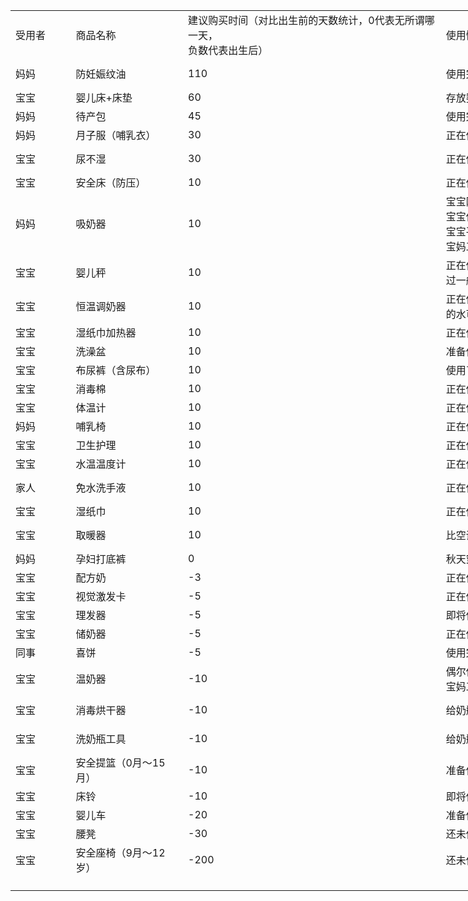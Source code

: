 
<table border=0 cellpadding=0 cellspacing=0 width=2821 style='border-collapse:
 collapse;table-layout:fixed;width:2115pt'>
 <col class=xl65 width=87 style='width:65pt'>
 <col class=xl65 width=180 style='mso-width-source:userset;mso-width-alt:5760;
 width:135pt'>
 <col class=xl65 width=452 style='mso-width-source:userset;mso-width-alt:14464;
 width:339pt'>
 <col class=xl65 width=572 style='mso-width-source:userset;mso-width-alt:18304;
 width:429pt'>
 <col class=xl65 width=364 style='mso-width-source:userset;mso-width-alt:11648;
 width:273pt'>
 <col class=xl65 width=124 style='mso-width-source:userset;mso-width-alt:3968;
 width:93pt'>
 <col class=xl65 width=87 style='width:65pt'>
 <col class=xl65 width=955 style='mso-width-source:userset;mso-width-alt:30549;
 width:716pt'>
 <tr height=40 style='height:30.0pt'>
  <td height=40 class=xl65 width=87 style='height:30.0pt;width:65pt'><ruby><rb>受</rb><span
  style='display:none'><rt>shou yong</rt></span></ruby>用<ruby><rb>者</rb><span
  style='display:none'><rt>zhe</rt></span></ruby></td>
  <td class=xl65 width=180 style='width:135pt'><ruby><rb>商</rb><span
  style='display:none'><rt>shang pin ming cheng</rt></span></ruby>品名称</td>
  <td class=xl66 width=452 style='width:339pt'><ruby><rb>建</rb><span
  style='display:none'><rt>jian yi</rt></span></ruby>议<ruby><rb>购</rb><span
  style='display:none'><rt>gou mai shi jian</rt></span></ruby>买时间（<ruby><rb>对</rb><span
  style='display:none'><rt>dui bi</rt></span></ruby>比<ruby><rb>出</rb><span
  style='display:none'><rt>chu sheng qian</rt></span></ruby>生前<ruby><rb>的</rb><span
  style='display:none'><rt>de</rt></span></ruby><ruby><rb>天</rb><span
  style='display:none'><rt>tian shu</rt></span></ruby>数<ruby><rb>统</rb><span
  style='display:none'><rt>tong ji</rt></span></ruby>计，0<ruby><rb>代</rb><span
  style='display:none'><rt>dai biao</rt></span></ruby>表<ruby><rb>无</rb><span
  style='display:none'><rt>wu suo wei</rt></span></ruby>所谓<ruby><rb>哪</rb><span
  style='display:none'><rt>na yi tian</rt></span></ruby>一天，<br>
  <ruby><rb>负</rb><span
  style='display:none'><rt>fu shu</rt></span></ruby>数<ruby><rb>代</rb><span
  style='display:none'><rt>dai biao</rt></span></ruby>表<ruby><rb>出</rb><span
  style='display:none'><rt>chu sheng hou</rt></span></ruby>生后）</td>
  <td class=xl65 width=572 style='width:429pt'><ruby><rb>使</rb><span
  style='display:none'><rt>shi yong</rt></span></ruby>用<ruby><rb>情</rb><span
  style='display:none'><rt>qing kuang</rt></span></ruby>况(<ruby><rb>当</rb><span
  style='display:none'><rt>dang shi</rt></span></ruby>时、<ruby><rb>现</rb><span
  style='display:none'><rt>xian zai</rt></span></ruby>在、<ruby><rb>未</rb><span
  style='display:none'><rt>wei lai</rt></span></ruby>来)</td>
  <td class=xl65 width=364 style='width:273pt'><ruby><rb>个</rb><span
  style='display:none'><rt>ge ren</rt></span></ruby>人<ruby><rb>建</rb><span
  style='display:none'><rt>jian y</rt></span></ruby>议<ruby><rb>拥</rb><span
  style='display:none'><rt>yong you</rt></span></ruby>有<ruby><rb>程</rb><span
  style='display:none'><rt>cheng du</rt></span></ruby>度（<ruby><rb>和</rb><span
  style='display:none'><rt>he</rt></span></ruby><ruby><rb>品</rb><span
  style='display:none'><rt>pin pai</rt></span></ruby>牌<ruby><rb>无</rb><span
  style='display:none'><rt>wu guan</rt></span></ruby>关，<ruby><rb>仅</rb><span
  style='display:none'><rt>jin</rt></span></ruby><ruby><rb>和</rb><span
  style='display:none'><rt>he</rt></span></ruby><ruby><rb>功</rb><span
  style='display:none'><rt>gong neng</rt></span></ruby>能<ruby><rb>有</rb><span
  style='display:none'><rt>you guan</rt></span></ruby>关）</td>
  <td class=xl65 width=124 style='width:93pt'><ruby><rb>品</rb><span
  style='display:none'><rt>pin pai</rt></span></ruby>牌</td>
  <td class=xl65 width=87 style='width:65pt'><ruby><rb>购</rb><span
  style='display:none'><rt>gou mai fang shi</rt></span></ruby>买方式</td>
  <td class=xl65 width=955 style='width:716pt'><ruby><rb>购</rb><span
  style='display:none'><rt>gou mai</rt></span></ruby>买<ruby><rb>地</rb><span
  style='display:none'><rt>di zhi</rt></span></ruby>址</td>
 </tr>
 <tr height=40 style='height:30.0pt'>
  <td height=40 class=xl65 style='height:30.0pt'><ruby><rb>妈</rb><span
  style='display:none'><rt>ma ma</rt></span></ruby>妈</td>
  <td class=xl65><ruby><rb>防</rb><span style='display:none'><rt>fang zhi</rt></span></ruby><ruby><rb>妊</rb><span
  style='display:none'><rt>ren shen wen</rt></span></ruby>娠纹<ruby><rb>油</rb><span
  style='display:none'><rt>you</rt></span></ruby></td>
  <td class=xl65>110</td>
  <td class=xl65><ruby><rb>使</rb><span style='display:none'><rt>shi yong wan bi</rt></span></ruby>用完毕：<ruby><rb>宝</rb><span
  style='display:none'><rt>bao ma</rt></span></ruby><ruby><rb>妈</rb><span
  style='display:none'><rt>ma</rt></span></ruby><ruby><rb>基</rb><span
  style='display:none'><rt>ji ben</rt></span></ruby>本<ruby><rb>没</rb><span
  style='display:none'><rt>mei you</rt></span></ruby>有<ruby><rb>妊</rb><span
  style='display:none'><rt>ren shen w</rt></span></ruby>娠纹</td>
  <td class=xl65><ruby><rb>高</rb><span style='display:none'><rt>gao</rt></span></ruby></td>
  <td class=xl65><ruby><rb>娇</rb><span style='display:none'><rt>jiao yun shi</rt></span></ruby>韵诗</td>
  <td class=xl65><ruby><rb>线</rb><span style='display:none'><rt>xian shang</rt></span></ruby>上/<ruby><rb>代</rb><span
  style='display:none'><rt>dai gou</rt></span></ruby>购</td>
  <td class=xl68 width=955 style='width:716pt'>https://item.jd.com/255613.html<br>
  https://item.jd.com/255617.html</td>
 </tr>
 <tr height=20 style='height:15.0pt'>
  <td height=20 class=xl65 style='height:15.0pt'><ruby><rb>宝</rb><span
  style='display:none'><rt>bao bao</rt></span></ruby>宝</td>
  <td class=xl65><ruby><rb>婴</rb><span style='display:none'><rt>ying er chuang</rt></span></ruby>儿床+<ruby><rb>床</rb><span
  style='display:none'><rt>chuang dian</rt></span></ruby>垫</td>
  <td class=xl65>60</td>
  <td class=xl65><ruby><rb>存</rb><span style='display:none'><rt>cun fang</rt></span></ruby>放<ruby><rb>婴</rb><span
  style='display:none'><rt>ying er yong pin</rt></span></ruby>儿用品。。。<ruby><rb>宝</rb><span
  style='display:none'><rt>bao bao</rt></span></ruby>宝<ruby><rb>现</rb><span
  style='display:none'><rt>xian zai</rt></span></ruby>在<ruby><rb>睡</rb><span
  style='display:none'><rt>shui zai</rt></span></ruby>在“<ruby><rb>安</rb><span
  style='display:none'><rt>an quan chuang shang</rt></span></ruby>全床”<ruby><rb>上</rb><span
  style='display:none'><rt>shang</rt></span></ruby></td>
  <td class=xl65><ruby><rb>中</rb><span style='display:none'><rt>zhong</rt></span></ruby></td>
  <td class=xl65><ruby><rb>宜</rb><span style='display:none'><rt>yi jia</rt></span></ruby>家</td>
  <td class=xl65><ruby><rb>线</rb><span style='display:none'><rt>xian xia</rt></span></ruby>下</td>
  <td class=xl68 width=955 style='width:716pt'><ruby><rb>宜</rb><span
  style='display:none'><rt>yi jia</rt></span></ruby>家</td>
 </tr>
 <tr height=20 style='height:15.0pt'>
  <td height=20 class=xl65 style='height:15.0pt'><ruby><rb>妈</rb><span
  style='display:none'><rt>ma ma</rt></span></ruby>妈</td>
  <td class=xl65><ruby><rb>待</rb><span style='display:none'><rt>dai chan bao</rt></span></ruby>产包</td>
  <td class=xl65>45</td>
  <td class=xl65><ruby><rb>使</rb><span style='display:none'><rt>shi yong</rt></span></ruby>用<ruby><rb>完</rb><span
  style='display:none'><rt>wan bi</rt></span></ruby>毕。<ruby><rb>也</rb><span
  style='display:none'><rt>ye ke</rt></span></ruby>可<ruby><rb>尝</rb><span
  style='display:none'><rt>chang shi</rt></span></ruby>试<ruby><rb>其</rb><span
  style='display:none'><rt>qi ta</rt></span></ruby>他<ruby><rb>品</rb><span
  style='display:none'><rt>pin pai</rt></span></ruby>牌。<ruby><rb>注</rb><span
  style='display:none'><rt>zhu yi</rt></span></ruby>意，<ruby><rb>一</rb><span
  style='display:none'><rt>yi ding</rt></span></ruby>定<ruby><rb>提</rb><span
  style='display:none'><rt>ti qian gou mai</rt></span></ruby>前购买，<ruby><rb>医</rb><span
  style='display:none'><rt>yi yuan</rt></span></ruby>院<ruby><rb>也</rb><span
  style='display:none'><rt>ye you</rt></span></ruby>有<ruby><rb>所</rb><span
  style='display:none'><rt>suo gou</rt></span></ruby>购<ruby><rb>物</rb><span
  style='display:none'><rt>wu pin</rt></span></ruby>品<ruby><rb>提</rb><span
  style='display:none'><rt>ti xing</rt></span></ruby>醒</td>
  <td class=xl65><ruby><rb>中</rb><span style='display:none'><rt>zhng</rt></span></ruby></td>
  <td class=xl65><ruby><rb>开</rb><span style='display:none'><rt>kai</rt></span></ruby><ruby><rb>丽</rb><span
  style='display:none'><rt>li</rt></span></ruby></td>
  <td class=xl65><ruby><rb>线</rb><span style='display:none'><rt>xian shang</rt></span></ruby>上</td>
  <td class=xl68 width=955 style='width:716pt'>https://detail.tmall.com/item.htm?id=25164896704&amp;spm=a1z09.2.0.0.67002e8dvh1TBK&amp;_u=c3apmm868ff</td>
 </tr>
 <tr height=20 style='height:15.0pt'>
  <td height=20 class=xl65 style='height:15.0pt'><ruby><rb>妈</rb><span
  style='display:none'><rt>ma ma</rt></span></ruby>妈</td>
  <td class=xl65><ruby><rb>月</rb><span style='display:none'><rt>yue zi fu</rt></span></ruby>子服（<ruby><rb>哺</rb><span
  style='display:none'><rt>bu ru</rt></span></ruby>乳<ruby><rb>衣</rb><span
  style='display:none'><rt>yi fu</rt></span></ruby>）</td>
  <td class=xl65>30</td>
  <td class=xl65><ruby><rb>正</rb><span style='display:none'><rt>zheng zai shi
  yong</rt></span></ruby>在使用，<ruby><rb>买</rb><span style='display:none'><rt>mai
  le</rt></span></ruby>了<ruby><rb>两</rb><span style='display:none'><rt>liang
  tao</rt></span></ruby>套</td>
  <td class=xl65><ruby><rb>高</rb><span style='display:none'><rt>gao</rt></span></ruby></td>
  <td class=xl65><ruby><rb>未</rb><span style='display:none'><rt>wei zhi</rt></span></ruby>知</td>
  <td class=xl65><ruby><rb>线</rb><span style='display:none'><rt>xian sh</rt></span></ruby>上</td>
  <td class=xl68 width=955 style='width:716pt'>https://detail.tmall.com/item.htm?id=563837689811&amp;spm=a1z09.2.0.0.67002e8dvh1TBK&amp;_u=c3apmm8acfe</td>
 </tr>
 <tr height=40 style='height:30.0pt'>
  <td height=40 class=xl65 style='height:30.0pt'><ruby><rb>宝</rb><span
  style='display:none'><rt>bao bao</rt></span></ruby>宝</td>
  <td class=xl65><ruby><rb>尿</rb><span style='display:none'><rt>niao bu shi</rt></span></ruby>不湿</td>
  <td class=xl65>30</td>
  <td class=xl65><ruby><rb>正</rb><span style='display:none'><rt>zheng zai shi
  yong</rt></span></ruby>在使用</td>
  <td class=xl65><ruby><rb>高</rb><span style='display:none'><rt>gao</rt></span></ruby></td>
  <td class=xl65><ruby><rb>好</rb><span style='display:none'><rt>hao qi</rt></span></ruby>奇、尤妮佳</td>
  <td class=xl65><ruby><rb>线</rb><span style='display:none'><rt>xian shang</rt></span></ruby>上</td>
  <td class=xl68 width=955 style='width:716pt'>https://detail.tmall.com/item.htm?id=576944541363&amp;spm=a1z09.2.0.0.67002e8dQE1h8I<br>
  https://item.jd.com/910159.html</td>
 </tr>
 <tr height=20 style='height:15.0pt'>
  <td height=20 class=xl65 style='height:15.0pt'><ruby><rb>宝</rb><span
  style='display:none'><rt>bao bao</rt></span></ruby>宝</td>
  <td class=xl65><ruby><rb>安</rb><span style='display:none'><rt>an quan chuang</rt></span></ruby>全床（<ruby><rb>防</rb><span
  style='display:none'><rt>fang zhi</rt></span></ruby><ruby><rb>压</rb><span
  style='display:none'><rt>ya li</rt></span></ruby>）</td>
  <td class=xl65>10</td>
  <td class=xl65><ruby><rb>正</rb><span style='display:none'><rt>zheng zai shi
  yong</rt></span></ruby>在使用，<ruby><rb>效</rb><span style='display:none'><rt>xiao
  guo</rt></span></ruby>果<ruby><rb>很</rb><span style='display:none'><rt>hen hao</rt></span></ruby>好。（30<ruby><rb>度</rb><span
  style='display:none'><rt>du</rt></span></ruby><ruby><rb>倾</rb><span
  style='display:none'><rt>qing xie</rt></span></ruby>斜，<ruby><rb>防</rb><span
  style='display:none'><rt>fang zhi</rt></span></ruby><ruby><rb>压</rb><span
  style='display:none'><rt>ya li</rt></span></ruby><ruby><rb>等</rb><span
  style='display:none'><rt>deng</rt></span></ruby>）</td>
  <td class=xl65><ruby><rb>高</rb><span style='display:none'><rt>gao</rt></span></ruby></td>
  <td class=xl65><ruby><rb>抱</rb><span style='display:none'><rt>bao bao</rt></span></ruby>抱<ruby><rb>熊</rb><span
  style='display:none'><rt>xiong</rt></span></ruby>（<ruby><rb>推</rb><span
  style='display:none'><rt>tui jian</rt></span></ruby>荐）</td>
  <td class=xl65><ruby><rb>线</rb><span style='display:none'><rt>xian shang</rt></span></ruby>上</td>
  <td class=xl68 width=955 style='width:716pt'>https://detail.tmall.com/item.htm?id=560978432814&amp;spm=a1z09.2.0.0.67002e8dvh1TBK&amp;_u=c3apmm8b40d</td>
 </tr>
 <tr height=80 style='height:60.0pt'>
  <td height=80 class=xl65 style='height:60.0pt'><ruby><rb>妈</rb><span
  style='display:none'><rt>ma ma</rt></span></ruby>妈</td>
  <td class=xl65><ruby><rb>吸</rb><span style='display:none'><rt>xi nai qi</rt></span></ruby>奶器</td>
  <td class=xl65>10</td>
  <td class=xl66 width=572 style='width:429pt'><ruby><rb>宝</rb><span
  style='display:none'><rt>bao bao</rt></span></ruby>宝<ruby><rb>刚</rb><span
  style='display:none'><rt>gang chu sheng</rt></span></ruby>出生<ruby><rb>时</rb><span
  style='display:none'><rt>shi hou</rt></span></ruby>候，<ruby><rb>没</rb><span
  style='display:none'><rt>mei sha</rt></span></ruby>啥<ruby><rb>奶</rb><span
  style='display:none'><rt>nai shui</rt></span></ruby>水，<ruby><rb>可</rb><span
  style='display:none'><rt>ke y</rt></span></ruby>以<ruby><rb>用</rb><span
  style='display:none'><rt>yong yu</rt></span></ruby>于<ruby><rb>按</rb><span
  style='display:none'><rt>an m</rt></span></ruby>摩（<ruby><rb>但</rb><span
  style='display:none'><rt>dan shi</rt></span></ruby>是<ruby><rb>医</rb><span
  style='display:none'><rt>yi yuan</rt></span></ruby>院<ruby><rb>方</rb><span
  style='display:none'><rt>fang mian</rt></span></ruby>面<ruby><rb>当</rb><span
  style='display:none'><rt>dang shi</rt></span></ruby>时<ruby><rb>不</rb><span
  style='display:none'><rt>bu tui jian</rt></span></ruby>推荐）。<br>
  <ruby><rb>宝</rb><span
  style='display:none'><rt>bao bao</rt></span></ruby>宝<ruby><rb>住</rb><span
  style='display:none'><rt>zhu yuan</rt></span></ruby>院<ruby><rb>时</rb><span
  style='display:none'><rt>shi hou</rt></span></ruby>候，<ruby><rb>每</rb><span
  style='display:none'><rt>mei tian</rt></span></ruby>天<ruby><rb>使</rb><span
  style='display:none'><rt>shi yong</rt></span></ruby>用，<ruby><rb>防</rb><span
  style='display:none'><rt>fang zhi</rt></span></ruby>止<ruby><rb>乳</rb><span
  style='display:none'><rt>ru fang zhang tong</rt></span></ruby>房胀痛。<br>
  <ruby><rb>宝</rb><span
  style='display:none'><rt>bao bao</rt></span></ruby>宝<ruby><rb>平</rb><span
  style='display:none'><rt>ping shi</rt></span></ruby>时<ruby><rb>吸</rb><span
  style='display:none'><rt>xin ai</rt></span></ruby>奶<ruby><rb>不</rb><span
  style='display:none'><rt>bu gou</rt></span></ruby>够<ruby><rb>彻</rb><span
  style='display:none'><rt>che di</rt></span></ruby>底，<ruby><rb>用</rb><span
  style='display:none'><rt>yong</rt></span></ruby><ruby><rb>吸</rb><span
  style='display:none'><rt>xi nai qi</rt></span></ruby>奶器<ruby><rb>把</rb><span
  style='display:none'><rt>ba</rt></span></ruby><ruby><rb>剩</rb><span
  style='display:none'><rt>sheng yu</rt></span></ruby>余<ruby><rb>的</rb><span
  style='display:none'><rt>de</rt></span></ruby><ruby><rb>奶</rb><span
  style='display:none'><rt>nai</rt></span></ruby><ruby><rb>吸</rb><span
  style='display:none'><rt>xi chu</rt></span></ruby>出，<ruby><rb>存</rb><span
  style='display:none'><rt>cun fang</rt></span></ruby>放。<br>
  <ruby><rb>宝</rb><span
  style='display:none'><rt>bao ma</rt></span></ruby><ruby><rb>妈</rb><span
  style='display:none'><rt>ma</rt></span></ruby><ruby><rb>工</rb><span
  style='display:none'><rt>gong zuo hou</rt></span></ruby>作后，<ruby><rb>吸</rb><span
  style='display:none'><rt>xi nai qi</rt></span></ruby>奶器<ruby><rb>是</rb><span
  style='display:none'><rt>shi</rt></span></ruby><ruby><rb>必</rb><span
  style='display:none'><rt>bi xu pin</rt></span></ruby>需品。</td>
  <td class=xl65><ruby><rb>高</rb><span style='display:none'><rt>gao</rt></span></ruby></td>
  <td class=xl65><ruby><rb>美</rb><span style='display:none'><rt>mei</rt></span></ruby><ruby><rb>德</rb><span
  style='display:none'><rt>de guo</rt></span></ruby><ruby><rb>乐</rb><span
  style='display:none'><rt>le</rt></span></ruby></td>
  <td class=xl65><ruby><rb>线</rb><span style='display:none'><rt>xian shang</rt></span></ruby>上</td>
  <td class=xl68 width=955 style='width:716pt'>https://item.jd.com/1290975.html，<ruby><rb>随</rb><span
  style='display:none'><rt>sui ji</rt></span></ruby>机<ruby><rb>赠</rb><span
  style='display:none'><rt>zeng song</rt></span></ruby>送<ruby><rb>奶</rb><span
  style='display:none'><rt>nai zui</rt></span></ruby>嘴，<ruby><rb>仿</rb><span
  style='display:none'><rt>fang sheng</rt></span></ruby>生<ruby><rb>宝</rb><span
  style='display:none'><rt>bao ma</rt></span></ruby>妈<ruby><rb>乳</rb><span
  style='display:none'><rt>ru tou</rt></span></ruby>头，<ruby><rb>比</rb><span
  style='display:none'><rt>bi jiao</rt></span></ruby>较<ruby><rb>适</rb><span
  style='display:none'><rt>shi he</rt></span></ruby>合<ruby><rb>宝</rb><span
  style='display:none'><rt>bao bao</rt></span></ruby>宝<ruby><rb>吮</rb><span
  style='display:none'><rt>shun xi</rt></span></ruby>吸（<ruby><rb>反</rb><span
  style='display:none'><rt>fan zheng wo</rt></span></ruby>正我<ruby><rb>一</rb><span
  style='display:none'><rt>yi ge</rt></span></ruby>个<ruby><rb>大</rb><span
  style='display:none'><rt>da ren</rt></span></ruby>人<ruby><rb>吸</rb><span
  style='display:none'><rt>xi</rt></span></ruby><ruby><rb>不</rb><span
  style='display:none'><rt>bu chu lai</rt></span></ruby>出来，<ruby><rb>不</rb><span
  style='display:none'><rt>bu hui yong</rt></span></ruby>会用）</td>
 </tr>
 <tr height=40 style='height:30.0pt'>
  <td height=40 class=xl65 style='height:30.0pt'><ruby><rb>宝</rb><span
  style='display:none'><rt>bao bao</rt></span></ruby>宝</td>
  <td class=xl65><ruby><rb>婴</rb><span style='display:none'><rt>ying er cheng</rt></span></ruby>儿<ruby><rb>秤</rb><span
  style='display:none'><rt>cheng</rt></span></ruby></td>
  <td class=xl65>10</td>
  <td class=xl66 width=572 style='width:429pt'><ruby><rb>正</rb><span
  style='display:none'><rt>zheng zai shi yong</rt></span></ruby>在使用：<ruby><rb>刚</rb><span
  style='display:none'><rt>gang chu sheng</rt></span></ruby>出生<ruby><rb>的</rb><span
  style='display:none'><rt>de</rt></span></ruby><ruby><rb>孩</rb><span
  style='display:none'><rt>hai zi</rt></span></ruby>子<ruby><rb>每</rb><span
  style='display:none'><rt>mei zhou</rt></span></ruby>周<ruby><rb>需</rb><span
  style='display:none'><rt>xu yao</rt></span></ruby>要<ruby><rb>测</rb><span
  style='display:none'><rt>ce liang</rt></span></ruby>量<ruby><rb>体</rb><span
  style='display:none'><rt>ti zhong</rt></span></ruby>重<ruby><rb>来</rb><span
  style='display:none'><rt>lai</rt></span></ruby><ruby><rb>评</rb><span
  style='display:none'><rt>ping gu</rt></span></ruby>估<ruby><rb>是</rb><span
  style='display:none'><rt>shi fou</rt></span></ruby>否<ruby><rb>符</rb><span
  style='display:none'><rt>fu he</rt></span></ruby>合<ruby><rb>正</rb><span
  style='display:none'><rt>zheng chang</rt></span></ruby>常<ruby><rb>增</rb><span
  style='display:none'><rt>zeng z</rt></span></ruby>长。<ruby><rb>不</rb><span
  style='display:none'><rt>bu guo</rt></span></ruby>过<ruby><rb>可</rb><span
  style='display:none'><rt>ke yi</rt></span></ruby>以<ruby><rb>通</rb><span
  style='display:none'><rt>tong guo</rt></span></ruby>过<ruby><rb>一</rb><span
  style='display:none'><rt>yi ban</rt></span></ruby>般<ruby><rb>的</rb><span
  style='display:none'><rt>de</rt></span></ruby><ruby><rb>秤</rb><span
  style='display:none'><rt>cheng</rt></span></ruby><ruby><rb>来</rb><span
  style='display:none'><rt>lai ping gu</rt></span></ruby>评估（<ruby><rb>大</rb><span
  style='display:none'><rt>da ren</rt></span></ruby>人<ruby><rb>抱</rb><span
  style='display:none'><rt>bao</rt></span></ruby><ruby><rb>孩</rb><span
  style='display:none'><rt>hai zi</rt></span></ruby>子<ruby><rb>减</rb><span
  style='display:none'><rt>jian qu</rt></span></ruby>去<ruby><rb>大</rb><span
  style='display:none'><rt>da ren</rt></span></ruby>人<ruby><rb>体</rb><span
  style='display:none'><rt>ti zhong</rt></span></ruby>重），<ruby><rb>只</rb><span
  style='display:none'><rt>zhi shi</rt></span></ruby>是<ruby><rb>不</rb><span
  style='display:none'><rt>bu gou jing que</rt></span></ruby>够精确。</td>
  <td class=xl65><ruby><rb>中</rb><span style='display:none'><rt>zhong</rt></span></ruby></td>
  <td class=xl65><ruby><rb>未</rb><span style='display:none'><rt>wei zhi</rt></span></ruby>知</td>
  <td class=xl65><ruby><rb>线</rb><span style='display:none'><rt>xian shang</rt></span></ruby>上</td>
  <td class=xl68 width=955 style='width:716pt'>https://item.jd.com/28404583341.html</td>
 </tr>
 <tr height=40 style='height:30.0pt'>
  <td height=40 class=xl65 style='height:30.0pt'><ruby><rb>宝</rb><span
  style='display:none'><rt>bao bao</rt></span></ruby>宝</td>
  <td class=xl65><ruby><rb>恒</rb><span style='display:none'><rt>heng wen</rt></span></ruby>温<ruby><rb>调</rb><span
  style='display:none'><rt>tiao nai</rt></span></ruby>奶<ruby><rb>器</rb><span
  style='display:none'><rt>qi</rt></span></ruby></td>
  <td class=xl65>10</td>
  <td class=xl66 width=572 style='width:429pt'><ruby><rb>正</rb><span
  style='display:none'><rt>zheng zai shi yong</rt></span></ruby>在使用：<ruby><rb>因</rb><span
  style='display:none'><rt>yin wei</rt></span></ruby>为<ruby><rb>宝</rb><span
  style='display:none'><rt>bao ma</rt></span></ruby><ruby><rb>妈</rb><span
  style='display:none'><rt>ma</rt></span></ruby><ruby><rb>可</rb><span
  style='display:none'><rt>ke neng</rt></span></ruby>能<ruby><rb>存</rb><span
  style='display:none'><rt>cun zai</rt></span></ruby>在<ruby><rb>奶</rb><span
  style='display:none'><rt>nai shui bu zu</rt></span></ruby>水不足，<ruby><rb>需</rb><span
  style='display:none'><rt>xu yao</rt></span></ruby>要<ruby><rb>和</rb><span
  style='display:none'><rt>he</rt></span></ruby><ruby><rb>配</rb><span
  style='display:none'><rt>pei fang nai</rt></span></ruby>方奶<ruby><rb>一</rb><span
  style='display:none'><rt>yi qi</rt></span></ruby>起<ruby><rb>混</rb><span
  style='display:none'><rt>hun he</rt></span></ruby>合<ruby><rb>喂</rb><span
  style='display:none'><rt>wei yang</rt></span></ruby>养。45<ruby><rb>摄</rb><span
  style='display:none'><rt>she shi du</rt></span></ruby>氏度<ruby><rb>的</rb><span
  style='display:none'><rt>de</rt></span></ruby><ruby><rb>水</rb><span
  style='display:none'><rt>shui</rt></span></ruby><ruby><rb>可</rb><span
  style='display:none'><rt>ke yi</rt></span></ruby>以<ruby><rb>精</rb><span
  style='display:none'><rt>jing zhun kong zhi</rt></span></ruby>准控制。</td>
  <td class=xl65><ruby><rb>高</rb><span style='display:none'><rt>gao</rt></span></ruby></td>
  <td class=xl65><ruby><rb>小</rb><span style='display:none'><rt>xiao bai xiong</rt></span></ruby>白熊</td>
  <td class=xl65><ruby><rb>线</rb><span style='display:none'><rt>xian shang</rt></span></ruby>上</td>
  <td class=xl68 width=955 style='width:716pt'>https://item.jd.com/2389282.html</td>
 </tr>
 <tr height=20 style='height:15.0pt'>
  <td height=20 class=xl67 style='height:15.0pt'><ruby><rb>宝</rb><span
  style='display:none'><rt>bao bao</rt></span></ruby>宝</td>
  <td class=xl65><ruby><rb>湿</rb><span style='display:none'><rt>shi zhi jin</rt></span></ruby>纸巾<ruby><rb>加</rb><span
  style='display:none'><rt>jia re qi</rt></span></ruby>热器</td>
  <td class=xl65>10</td>
  <td class=xl65><ruby><rb>正</rb><span style='display:none'><rt>zheng zai shi
  yong</rt></span></ruby>在使用：<ruby><rb>擦</rb><span style='display:none'><rt>ca</rt></span></ruby><ruby><rb>宝</rb><span
  style='display:none'><rt>bao bao</rt></span></ruby>宝<ruby><rb>屁</rb><span
  style='display:none'><rt>pi gu</rt></span></ruby>股<ruby><rb>会</rb><span
  style='display:none'><rt>hui</rt></span></ruby><ruby><rb>好</rb><span
  style='display:none'><rt>hao yi xie</rt></span></ruby>一些，<ruby><rb>温</rb><span
  style='display:none'><rt>wen du</rt></span></ruby>度<ruby><rb>不</rb><span
  style='display:none'><rt>bu zhi yu</rt></span></ruby>至于<ruby><rb>太</rb><span
  style='display:none'><rt>tai liang</rt></span></ruby>凉</td>
  <td class=xl65><ruby><rb>高</rb><span style='display:none'><rt>gao</rt></span></ruby></td>
  <td class=xl65><ruby><rb>小</rb><span style='display:none'><rt>xiao bai xiong</rt></span></ruby>白熊</td>
  <td class=xl65><ruby><rb>线</rb><span style='display:none'><rt>xian shang</rt></span></ruby>上</td>
  <td class=xl68 width=955 style='width:716pt'>https://detail.tmall.com/item.htm?id=558480561580&amp;spm=a1z09.2.0.0.67002e8dQE1h8I&amp;_u=c3apmm819f6</td>
 </tr>
 <tr height=20 style='height:15.0pt'>
  <td height=20 class=xl65 style='height:15.0pt'><ruby><rb>宝</rb><span
  style='display:none'><rt>bao bao</rt></span></ruby>宝</td>
  <td class=xl65><ruby><rb>洗</rb><span style='display:none'><rt>xi zao pen</rt></span></ruby>澡盆</td>
  <td class=xl65>10</td>
  <td class=xl65><ruby><rb>准</rb><span style='display:none'><rt>zhun b</rt></span></ruby>备<ruby><rb>使</rb><span
  style='display:none'><rt>shi yong</rt></span></ruby>用，<ruby><rb>医</rb><span
  style='display:none'><rt>yi sheng</rt></span></ruby>生<ruby><rb>建</rb><span
  style='display:none'><rt>jian yi</rt></span></ruby>议<ruby><rb>每</rb><span
  style='display:none'><rt>mei tian xi</rt></span></ruby>天洗。<ruby><rb>个</rb><span
  style='display:none'><rt>ge ren</rt></span></ruby>人<ruby><rb>觉</rb><span
  style='display:none'><rt>jue de</rt></span></ruby>得<ruby><rb>根</rb><span
  style='display:none'><rt>gen ju</rt></span></ruby>据<ruby><rb>季</rb><span
  style='display:none'><rt>ji jie</rt></span></ruby>节，<ruby><rb>三</rb><span
  style='display:none'><rt>san tian</rt></span></ruby>天<ruby><rb>洗</rb><span
  style='display:none'><rt>xi</rt></span></ruby><ruby><rb>一</rb><span
  style='display:none'><rt>yi ci</rt></span></ruby>次。</td>
  <td class=xl65><ruby><rb>高</rb><span style='display:none'><rt>gao</rt></span></ruby></td>
  <td class=xl65>好孩子</td>
  <td class=xl65><ruby><rb>线</rb><span style='display:none'><rt>xian shang</rt></span></ruby>上</td>
  <td class=xl68 width=955 style='width:716pt'>https://detail.tmall.com/item.htm?id=14766217286&amp;spm=a1z09.2.0.0.67002e8dQE1h8I</td>
 </tr>
 <tr height=20 style='height:15.0pt'>
  <td height=20 class=xl65 style='height:15.0pt'><ruby><rb>宝</rb><span
  style='display:none'><rt>bao bao</rt></span></ruby>宝</td>
  <td class=xl65><ruby><rb>布</rb><span style='display:none'><rt>bu</rt></span></ruby><ruby><rb>尿</rb><span
  style='display:none'><rt>niao ku</rt></span></ruby>裤（<ruby><rb>含</rb><span
  style='display:none'><rt>han</rt></span></ruby><ruby><rb>尿</rb><span
  style='display:none'><rt>niao bu</rt></span></ruby>布）</td>
  <td class=xl65>10</td>
  <td class=xl65><ruby><rb>使</rb><span style='display:none'><rt>shi yong le</rt></span></ruby>用了<ruby><rb>几</rb><span
  style='display:none'><rt>ji ci</rt></span></ruby>次，<ruby><rb>没</rb><span
  style='display:none'><rt>mei you</rt></span></ruby>有<ruby><rb>多</rb><span
  style='display:none'><rt>duo da</rt></span></ruby>大<ruby><rb>用</rb><span
  style='display:none'><rt>yong chu</rt></span></ruby>处，<ruby><rb>宝</rb><span
  style='display:none'><rt>bao bao</rt></span></ruby>宝<ruby><rb>拉</rb><span
  style='display:none'><rt>la shi</rt></span></ruby>屎<ruby><rb>和</rb><span
  style='display:none'><rt>he</rt></span></ruby><ruby><rb>拉</rb><span
  style='display:none'><rt>la niao</rt></span></ruby>尿<ruby><rb>频</rb><span
  style='display:none'><rt>pin lü</rt></span></ruby>率<ruby><rb>太</rb><span
  style='display:none'><rt>tai gao</rt></span></ruby>高，<ruby><rb>两</rb><span
  style='display:none'><rt>liang ge</rt></span></ruby>个<ruby><rb>妈</rb><span
  style='display:none'><rt>ma</rt></span></ruby><ruby><rb>快</rb><span
  style='display:none'><rt>kuai</rt></span></ruby><ruby><rb>放</rb><span
  style='display:none'><rt>fang qi le</rt></span></ruby>弃了。</td>
  <td class=xl65><ruby><rb>低</rb><span style='display:none'><rt>di</rt></span></ruby></td>
  <td class=xl65><ruby><rb>好</rb><span style='display:none'><rt>hao hai zi</rt></span></ruby>孩子</td>
  <td class=xl65><ruby><rb>线</rb><span style='display:none'><rt>xian shang</rt></span></ruby>上</td>
  <td class=xl68 width=955 style='width:716pt'>https://detail.tmall.com/item.htm?id=579075757169&amp;spm=a1z09.2.0.0.67002e8dQE1h8I&amp;_u=c3apmm83429</td>
 </tr>
 <tr height=20 style='height:15.0pt'>
  <td height=20 class=xl65 style='height:15.0pt'><ruby><rb>宝</rb><span
  style='display:none'><rt>bao bao</rt></span></ruby>宝</td>
  <td class=xl65><ruby><rb>消</rb><span style='display:none'><rt>xiao du mian</rt></span></ruby>毒棉</td>
  <td class=xl65>10</td>
  <td class=xl65><ruby><rb>正</rb><span style='display:none'><rt>zheng zai shi
  yong</rt></span></ruby>在使用：<ruby><rb>清</rb><span style='display:none'><rt>qing
  li</rt></span></ruby>理<ruby><rb>肚</rb><span style='display:none'><rt>du qi</rt></span></ruby>脐</td>
  <td class=xl65><ruby><rb>高</rb><span style='display:none'><rt>gao</rt></span></ruby></td>
  <td class=xl65>海氏海诺</td>
  <td class=xl65><ruby><rb>线</rb><span style='display:none'><rt>xian shang</rt></span></ruby>上</td>
  <td class=xl68 width=955 style='width:716pt'>https://detail.tmall.com/item.htm?id=576301312840&amp;spm=a1z09.2.0.0.67002e8dQE1h8I&amp;_u=c3apmm8d808</td>
 </tr>
 <tr height=21 style='height:16.0pt'>
  <td height=21 class=xl69 style='height:16.0pt'><ruby><rb>宝</rb><span
  style='display:none'><rt>bao bao</rt></span></ruby>宝</td>
  <td class=xl65><ruby><rb>体</rb><span style='display:none'><rt>ti wen ji</rt></span></ruby>温计</td>
  <td class=xl65>10</td>
  <td class=xl65><ruby><rb>正</rb><span style='display:none'><rt>zheng zai shi
  yong</rt></span></ruby>在使用：<ruby><rb>测</rb><span style='display:none'><rt>ce
  liang</rt></span></ruby>量<ruby><rb>宝</rb><span style='display:none'><rt>bao
  bao</rt></span></ruby>宝<ruby><rb>体</rb><span style='display:none'><rt>ti wen</rt></span></ruby>温，<ruby><rb>不</rb><span
  style='display:none'><rt>bu ying</rt></span></ruby>应<ruby><rb>超</rb><span
  style='display:none'><rt>chao guo</rt></span></ruby>过37.3<ruby><rb>度</rb><span
  style='display:none'><rt>du</rt></span></ruby>。<ruby><rb>秒</rb><span
  style='display:none'><rt>miao</rt></span></ruby><ruby><rb>级</rb><span
  style='display:none'><rt>ji bie</rt></span></ruby><ruby><rb>实</rb><span
  style='display:none'><rt>shi xian</rt></span></ruby>现。</td>
  <td class=xl65><ruby><rb>高</rb><span style='display:none'><rt>gao</rt></span></ruby></td>
  <td class=xl65><ruby><rb>小</rb><span style='display:none'><rt>xiao mi</rt></span></ruby>米</td>
  <td class=xl65><ruby><rb>线</rb><span style='display:none'><rt>xian shang</rt></span></ruby>上</td>
  <td class=xl68 width=955 style='width:716pt'>https://detail.tmall.com/item.htm?id=569397637746&amp;spm=a1z09.2.0.0.67002e8dQE1h8I&amp;_u=c3apmm8aadd</td>
 </tr>
 <tr height=20 style='height:15.0pt'>
  <td height=20 class=xl65 style='height:15.0pt'><ruby><rb>妈</rb><span
  style='display:none'><rt>ma ma</rt></span></ruby>妈</td>
  <td class=xl65><ruby><rb>哺</rb><span style='display:none'><rt>bu ru</rt></span></ruby>乳<ruby><rb>椅</rb><span
  style='display:none'><rt>yi zi</rt></span></ruby></td>
  <td class=xl65>10</td>
  <td class=xl65><ruby><rb>正</rb><span style='display:none'><rt>zheng zai shi
  yong</rt></span></ruby>在使用，<ruby><rb>强</rb><span style='display:none'><rt>qiang
  lie</rt></span></ruby>烈<ruby><rb>推</rb><span style='display:none'><rt>tui
  jian</rt></span></ruby>荐</td>
  <td class=xl65><ruby><rb>高</rb><span style='display:none'><rt>gao</rt></span></ruby></td>
  <td class=xl65><ruby><rb>未</rb><span style='display:none'><rt>wei zhi</rt></span></ruby>知</td>
  <td class=xl65><ruby><rb>线</rb><span style='display:none'><rt>xian shang</rt></span></ruby>上</td>
  <td class=xl68 width=955 style='width:716pt'>https://detail.tmall.com/item.htm?id=566792014871&amp;spm=a1z09.2.0.0.67002e8dQE1h8I&amp;_u=c3apmm8ed83</td>
 </tr>
 <tr height=20 style='height:15.0pt'>
  <td height=20 class=xl65 style='height:15.0pt'><ruby><rb>宝</rb><span
  style='display:none'><rt>bao bao</rt></span></ruby>宝</td>
  <td class=xl65><ruby><rb>卫</rb><span style='display:none'><rt>wei sheng hu li</rt></span></ruby>生护理</td>
  <td class=xl65>10</td>
  <td class=xl65><ruby><rb>正</rb><span style='display:none'><rt>zheng zai shi
  yong</rt></span></ruby>在使用，<ruby><rb>比</rb><span style='display:none'><rt>bi
  jiao</rt></span></ruby>较<ruby><rb>难</rb><span style='display:none'><rt>nan
  yong</rt></span></ruby>用</td>
  <td class=xl65><ruby><rb>中</rb><span style='display:none'><rt>zhong</rt></span></ruby></td>
  <td class=xl65><ruby><rb>好</rb><span style='display:none'><rt>hao hai zi</rt></span></ruby>孩子</td>
  <td class=xl65><ruby><rb>线</rb><span style='display:none'><rt>xian shang</rt></span></ruby>上</td>
  <td class=xl68 width=955 style='width:716pt'>https://detail.tmall.com/item.htm?id=551518472637&amp;spm=a1z09.2.0.0.67002e8dQE1h8I&amp;_u=c3apmm81b9c</td>
 </tr>
 <tr height=20 style='height:15.0pt'>
  <td height=20 class=xl65 style='height:15.0pt'><ruby><rb>宝</rb><span
  style='display:none'><rt>bao bao</rt></span></ruby>宝</td>
  <td class=xl65><ruby><rb>水</rb><span style='display:none'><rt>shui wen</rt></span></ruby>温<ruby><rb>温</rb><span
  style='display:none'><rt>wen du ji</rt></span></ruby>度计</td>
  <td class=xl65>10</td>
  <td class=xl65><ruby><rb>正</rb><span style='display:none'><rt>zheng zai shi
  yong</rt></span></ruby>在使用，<ruby><rb>测</rb><span style='display:none'><rt>ce
  liang</rt></span></ruby>量<ruby><rb>宝</rb><span style='display:none'><rt>bao
  bao</rt></span></ruby>宝<ruby><rb>洗</rb><span style='display:none'><rt>xi zao
  shui wen</rt></span></ruby>澡水温，<ruby><rb>说</rb><span style='display:none'><rt>shuo
  shi</rt></span></ruby>是<ruby><rb>一</rb><span style='display:none'><rt>yi ban</rt></span></ruby>般<ruby><rb>是</rb><span
  style='display:none'><rt>shi</rt></span></ruby>38～40<ruby><rb>度</rb><span
  style='display:none'><rt>du</rt></span></ruby>。</td>
  <td class=xl65><ruby><rb>中</rb><span style='display:none'><rt>zhong</rt></span></ruby></td>
  <td class=xl65><ruby><rb>好</rb><span style='display:none'><rt>hao hai zi</rt></span></ruby>孩子</td>
  <td class=xl65><ruby><rb>线</rb><span style='display:none'><rt>xian shang</rt></span></ruby>上</td>
  <td class=xl68 width=955 style='width:716pt'>https://detail.tmall.com/item.htm?id=9118948486&amp;spm=a1z09.2.0.0.67002e8dQE1h8I&amp;_u=c3apmm8639c</td>
 </tr>
 <tr height=20 style='height:15.0pt'>
  <td height=20 class=xl65 style='height:15.0pt'><ruby><rb>家</rb><span
  style='display:none'><rt>jia ren</rt></span></ruby>人</td>
  <td class=xl65><ruby><rb>免</rb><span style='display:none'><rt>mian</rt></span></ruby><ruby><rb>水</rb><span
  style='display:none'><rt>shui</rt></span></ruby><ruby><rb>洗</rb><span
  style='display:none'><rt>xi shou ye</rt></span></ruby>手液</td>
  <td class=xl65>10</td>
  <td class=xl65><ruby><rb>正</rb><span style='display:none'><rt>zheng zai shi
  yong</rt></span></ruby>在使用，<ruby><rb>家</rb><span style='display:none'><rt>jia
  ren</rt></span></ruby>人<ruby><rb>在</rb><span style='display:none'><rt>zai</rt></span></ruby><ruby><rb>给</rb><span
  style='display:none'><rt>gei bao bao</rt></span></ruby>宝宝<ruby><rb>护</rb><span
  style='display:none'><rt>hu li shi hou</rt></span></ruby>理时候<ruby><rb>应</rb><span
  style='display:none'><rt>ying g</rt></span></ruby>该<ruby><rb>及</rb><span
  style='display:none'><rt>ji shi</rt></span></ruby>时<ruby><rb>使</rb><span
  style='display:none'><rt>shi yong</rt></span></ruby>用<ruby><rb>此</rb><span
  style='display:none'><rt>ci</rt></span></ruby><ruby><rb>洗</rb><span
  style='display:none'><rt>xi sho y</rt></span></ruby>手液，<ruby><rb>卫</rb><span
  style='display:none'><rt>wei sheng</rt></span></ruby>生<ruby><rb>考</rb><span
  style='display:none'><rt>kao lü</rt></span></ruby>虑</td>
  <td class=xl65><ruby><rb>高</rb><span style='display:none'><rt>gao</rt></span></ruby></td>
  <td class=xl65><ruby><rb>滴</rb><span style='display:none'><rt>di lu</rt></span></ruby>露</td>
  <td class=xl65><ruby><rb>线</rb><span style='display:none'><rt>xian shang</rt></span></ruby>上</td>
  <td class=xl68 width=955 style='width:716pt'>https://detail.tmall.com/item.htm?id=543554667664&amp;spm=a1z09.2.0.0.67002e8dQE1h8I&amp;_u=c3apmm83a31&amp;skuId=3952309783561</td>
 </tr>
 <tr height=20 style='height:15.0pt'>
  <td height=20 class=xl65 style='height:15.0pt'><ruby><rb>宝</rb><span
  style='display:none'><rt>bao bao</rt></span></ruby>宝</td>
  <td class=xl65><ruby><rb>湿</rb><span style='display:none'><rt>shi zhi jin</rt></span></ruby>纸巾</td>
  <td class=xl65>10</td>
  <td class=xl65><ruby><rb>正</rb><span style='display:none'><rt>zheng zai shi
  yong</rt></span></ruby>在使用，<ruby><rb>擦</rb><span style='display:none'><rt>ca</rt></span></ruby><ruby><rb>屎</rb><span
  style='display:none'><rt>shi</rt></span></ruby><ruby><rb>和</rb><span
  style='display:none'><rt>he</rt></span></ruby><ruby><rb>尿</rb><span
  style='display:none'><rt>niao</rt></span></ruby></td>
  <td class=xl65><ruby><rb>高</rb><span style='display:none'><rt>gao</rt></span></ruby></td>
  <td class=xl65><ruby><rb>好</rb><span style='display:none'><rt>hao qi</rt></span></ruby>奇</td>
  <td class=xl65><ruby><rb>线</rb><span style='display:none'><rt>xian shang</rt></span></ruby>上</td>
  <td class=xl68 width=955 style='width:716pt'>http://chaoshi.detail.tmall.com/item.htm?spm=a1z09.2.0.0.67002e8dQE1h8I&amp;_u=c3apmm8e7de&amp;id=45308383741</td>
 </tr>
 <tr height=20 style='height:15.0pt'>
  <td height=20 class=xl65 style='height:15.0pt'><ruby><rb>宝</rb><span
  style='display:none'><rt>bao bao</rt></span></ruby>宝</td>
  <td class=xl65><ruby><rb>取</rb><span style='display:none'><rt>qu nuan qi</rt></span></ruby>暖器</td>
  <td class=xl65>10</td>
  <td class=xl65><ruby><rb>比</rb><span style='display:none'><rt>bi kong t</rt></span></ruby>空调<ruby><rb>有</rb><span
  style='display:none'><rt>you xiao</rt></span></ruby>效，<ruby><rb>不</rb><span
  style='display:none'><rt>bu gan zao</rt></span></ruby>干燥。<ruby><rb>冬</rb><span
  style='display:none'><rt>dong tian</rt></span></ruby>天<ruby><rb>使</rb><span
  style='display:none'><rt>shi yong</rt></span></ruby>用</td>
  <td class=xl65><ruby><rb>中</rb><span style='display:none'><rt>zhong</rt></span></ruby></td>
  <td class=xl65><ruby><rb>美</rb><span style='display:none'><rt>mei di</rt></span></ruby>的</td>
  <td class=xl65><ruby><rb>线</rb><span style='display:none'><rt>xian shang</rt></span></ruby>上</td>
  <td class=xl68 width=955 style='width:716pt'>https://detail.tmall.com/item.htm?id=558256330050&amp;spm=a1z09.2.0.0.67002e8dQE1h8I&amp;_u=c3apmm82eaa&amp;skuId=4064331291140</td>
 </tr>
 <tr height=20 style='height:15.0pt'>
  <td height=20 class=xl65 style='height:15.0pt'><ruby><rb>妈</rb><span
  style='display:none'><rt>ma ma</rt></span></ruby>妈</td>
  <td class=xl65><ruby><rb>孕</rb><span style='display:none'><rt>yun fu</rt></span></ruby>妇<ruby><rb>打</rb><span
  style='display:none'><rt>d di</rt></span></ruby>底<ruby><rb>裤</rb><span
  style='display:none'><rt>ku</rt></span></ruby></td>
  <td class=xl65>0</td>
  <td class=xl65><ruby><rb>秋</rb><span style='display:none'><rt>qiu tian</rt></span></ruby>天<ruby><rb>穿</rb><span
  style='display:none'><rt>chuan de</rt></span></ruby>的。<ruby><rb>根</rb><span
  style='display:none'><rt>gen ju</rt></span></ruby>据<ruby><rb>季</rb><span
  style='display:none'><rt>ji jie</rt></span></ruby>节<ruby><rb>自</rb><span
  style='display:none'><rt>zi xing</rt></span></ruby>行<ruby><rb>选</rb><span
  style='display:none'><rt>xuan ze</rt></span></ruby>择</td>
  <td class=xl65><ruby><rb>中</rb><span style='display:none'><rt>zhong</rt></span></ruby></td>
  <td class=xl65><ruby><rb>未</rb><span style='display:none'><rt>wei</rt></span></ruby><ruby><rb>知</rb><span
  style='display:none'><rt>zhi</rt></span></ruby></td>
  <td class=xl65><ruby><rb>线</rb><span style='display:none'><rt>xian shang</rt></span></ruby>上</td>
  <td class=xl68 width=955 style='width:716pt'>https://detail.tmall.com/item.htm?id=573749130322&amp;spm=a1z09.2.0.0.67002e8dvh1TBK&amp;_u=c3apmm8e1d9</td>
 </tr>
 <tr height=20 style='height:15.0pt'>
  <td height=20 class=xl65 style='height:15.0pt'><ruby><rb>宝</rb><span
  style='display:none'><rt>bao bao</rt></span></ruby>宝</td>
  <td class=xl65><ruby><rb>配</rb><span style='display:none'><rt>pei fang nai</rt></span></ruby>方奶</td>
  <td class=xl65>-3</td>
  <td class=xl65><ruby><rb>正</rb><span style='display:none'><rt>zheng zai shi
  yong</rt></span></ruby>在使用。<ruby><rb>根</rb><span style='display:none'><rt>gen
  ju</rt></span></ruby>据<ruby><rb>医</rb><span style='display:none'><rt>yi y</rt></span></ruby>院<ruby><rb>和</rb><span
  style='display:none'><rt>he</rt></span></ruby><ruby><rb>宝</rb><span
  style='display:none'><rt>bao ma</rt></span></ruby>妈<ruby><rb>自</rb><span
  style='display:none'><rt>zi shen</rt></span></ruby>身<ruby><rb>条</rb><span
  style='display:none'><rt>tiao jian</rt></span></ruby>件，<ruby><rb>决</rb><span
  style='display:none'><rt>jue ding</rt></span></ruby>定<ruby><rb>是</rb><span
  style='display:none'><rt>shi fou</rt></span></ruby>否<ruby><rb>购</rb><span
  style='display:none'><rt>gou mai</rt></span></ruby>买<ruby><rb>奶</rb><span
  style='display:none'><rt>nai fen</rt></span></ruby>粉</td>
  <td class=xl65><ruby><rb>中</rb><span style='display:none'><rt>zhong</rt></span></ruby></td>
  <td class=xl65><ruby><rb>雀</rb><span style='display:none'><rt>que chao</rt></span></ruby>巢</td>
  <td class=xl65><ruby><rb>线</rb><span style='display:none'><rt>xian shang</rt></span></ruby>上</td>
  <td class=xl68 width=955 style='width:716pt'>https://detail.tmall.com/item.htm?id=23464208294&amp;spm=a1z09.2.0.0.67002e8dQE1h8I&amp;_u=c3apmm89e5a</td>
 </tr>
 <tr height=20 style='height:15.0pt'>
  <td height=20 class=xl65 style='height:15.0pt'><ruby><rb>宝</rb><span
  style='display:none'><rt>bao bao</rt></span></ruby>宝</td>
  <td class=xl65><ruby><rb>视</rb><span style='display:none'><rt>shi jue</rt></span></ruby>觉<ruby><rb>激</rb><span
  style='display:none'><rt>ji fa ka</rt></span></ruby>发卡</td>
  <td class=xl65>-5</td>
  <td class=xl65><ruby><rb>正</rb><span style='display:none'><rt>zheng zai shi
  yong</rt></span></ruby>在使用，<ruby><rb>可</rb><span style='display:none'><rt>ke
  neng</rt></span></ruby>能<ruby><rb>是</rb><span style='display:none'><rt>shi</rt></span></ruby><ruby><rb>目</rb><span
  style='display:none'><rt>mu q</rt></span></ruby>前<ruby><rb>你</rb><span
  style='display:none'><rt>ni he</rt></span></ruby><ruby><rb>能</rb><span
  style='display:none'><rt>neng he</rt></span></ruby>和<ruby><rb>宝</rb><span
  style='display:none'><rt>bao bao</rt></span></ruby>宝<ruby><rb>唯</rb><span
  style='display:none'><rt>wei yi</rt></span></ruby>一<ruby><rb>能</rb><span
  style='display:none'><rt>neng</rt></span></ruby><ruby><rb>互</rb><span
  style='display:none'><rt>hu dong</rt></span></ruby>动<ruby><rb>的</rb><span
  style='display:none'><rt>de</rt></span></ruby><ruby><rb>东</rb><span
  style='display:none'><rt>dong xi</rt></span></ruby>西<ruby><rb>了</rb><span
  style='display:none'><rt>le</rt></span></ruby>。<ruby><rb>就</rb><span
  style='display:none'><rt>jiu</rt></span></ruby><ruby><rb>只</rb><span
  style='display:none'><rt>zhi nneng</rt></span></ruby>能<ruby><rb>看</rb><span
  style='display:none'><rt>kan jian</rt></span></ruby>见<ruby><rb>黑</rb><span
  style='display:none'><rt>hei bai</rt></span></ruby>白</td>
  <td class=xl65><ruby><rb>高</rb><span style='display:none'><rt>gao</rt></span></ruby></td>
  <td class=xl65><ruby><rb>未</rb><span style='display:none'><rt>wei zhi</rt></span></ruby>知</td>
  <td class=xl65><ruby><rb>线</rb><span style='display:none'><rt>xian shang</rt></span></ruby>上</td>
  <td class=xl68 width=955 style='width:716pt'>https://detail.tmall.com/item.htm?id=43225719451&amp;spm=a1z09.2.0.0.67002e8dQE1h8I&amp;_u=c3apmm899df</td>
 </tr>
 <tr height=20 style='height:15.0pt'>
  <td height=20 class=xl65 style='height:15.0pt'><ruby><rb>宝</rb><span
  style='display:none'><rt>bao bao</rt></span></ruby>宝</td>
  <td class=xl65><ruby><rb>理</rb><span style='display:none'><rt>li fa qi</rt></span></ruby>发器</td>
  <td class=xl65>-5</td>
  <td class=xl65><ruby><rb>即</rb><span style='display:none'><rt>ji jiang shi
  yong</rt></span></ruby>将使用，<ruby><rb>可</rb><span style='display:none'><rt>ke
  neng</rt></span></ruby>能<ruby><rb>还</rb><span style='display:none'><rt>hai bu
  gan yong</rt></span></ruby>不敢用</td>
  <td class=xl65><ruby><rb>中</rb><span style='display:none'><rt>zhong</rt></span></ruby></td>
  <td class=xl65><ruby><rb>好</rb><span style='display:none'><rt>hao hai zi</rt></span></ruby>孩子</td>
  <td class=xl65><ruby><rb>线</rb><span style='display:none'><rt>xian shang</rt></span></ruby>上</td>
  <td class=xl68 width=955 style='width:716pt'>https://detail.tmall.com/item.htm?id=538816314782&amp;spm=a1z09.2.0.0.67002e8dQE1h8I</td>
 </tr>
 <tr height=20 style='height:15.0pt'>
  <td height=20 class=xl65 style='height:15.0pt'><ruby><rb>宝</rb><span
  style='display:none'><rt>bao bao</rt></span></ruby>宝</td>
  <td class=xl65><ruby><rb>储</rb><span style='display:none'><rt>chu nai qi</rt></span></ruby>奶器</td>
  <td class=xl65>-5</td>
  <td class=xl65><ruby><rb>正</rb><span style='display:none'><rt>zheng zai shi
  yong</rt></span></ruby>在使用，<ruby><rb>有</rb><span style='display:none'><rt>you</rt></span></ruby><ruby><rb>储</rb><span
  style='display:none'><rt>chu nai qi</rt></span></ruby>奶<ruby><rb>瓶</rb><span
  style='display:none'><rt>ping</rt></span></ruby><ruby><rb>和</rb><span
  style='display:none'><rt>he</rt></span></ruby><ruby><rb>储</rb><span
  style='display:none'><rt>chu nai dai</rt></span></ruby>奶袋</td>
  <td class=xl65><ruby><rb>高</rb><span style='display:none'><rt>gao</rt></span></ruby></td>
  <td class=xl65><ruby><rb>好</rb><span style='display:none'><rt>hao nü rn</rt></span></ruby>女人</td>
  <td class=xl65><ruby><rb>线</rb><span style='display:none'><rt>xian shang</rt></span></ruby>上</td>
  <td class=xl68 width=955 style='width:716pt'>https://detail.tmall.com/item.htm?id=523021916806&amp;spm=a1z09.2.0.0.67002e8dQE1h8I&amp;_u=c3apmm8be37</td>
 </tr>
 <tr height=20 style='height:15.0pt'>
  <td height=20 class=xl65 style='height:15.0pt'><ruby><rb>同</rb><span
  style='display:none'><rt>tong shi</rt></span></ruby>事</td>
  <td class=xl65><ruby><rb>喜</rb><span style='display:none'><rt>xi bing</rt></span></ruby>饼</td>
  <td class=xl65>-5</td>
  <td class=xl65><ruby><rb>使</rb><span style='display:none'><rt>shi yong wan bi</rt></span></ruby>用完毕</td>
  <td class=xl65><ruby><rb>中</rb><span style='display:none'><rt>zhong</rt></span></ruby></td>
  <td class=xl65>爱哆哆</td>
  <td class=xl65><ruby><rb>线</rb><span style='display:none'><rt>xian shang</rt></span></ruby>上</td>
  <td class=xl68 width=955 style='width:716pt'>https://detail.tmall.com/item.htm?id=564364736716&amp;spm=a1z09.2.0.0.67002e8dQE1h8I&amp;_u=c3apmm83a9b</td>
 </tr>
 <tr height=40 style='height:30.0pt'>
  <td height=40 class=xl65 style='height:30.0pt'><ruby><rb>宝</rb><span
  style='display:none'><rt>bao bao</rt></span></ruby>宝</td>
  <td class=xl65><ruby><rb>温</rb><span style='display:none'><rt>wen nai qi</rt></span></ruby>奶器</td>
  <td class=xl65>-10</td>
  <td class=xl66 width=572 style='width:429pt'><ruby><rb>偶</rb><span
  style='display:none'><rt>ou er shi yong</rt></span></ruby>尔使用：<ruby><rb>宝</rb><span
  style='display:none'><rt>bao ma</rt></span></ruby><ruby><rb>妈</rb><span
  style='display:none'><rt>ma</rt></span></ruby><ruby><rb>奶</rb><span
  style='display:none'><rt>nai shui</rt></span></ruby><ruby><rb>水</rb><span
  style='display:none'><rt>shui</rt></span></ruby><ruby><rb>多</rb><span
  style='display:none'><rt>duo de shi hou</rt></span></ruby>的时候，<ruby><rb>可</rb><span
  style='display:none'><rt>ke yi</rt></span></ruby>以<ruby><rb>先</rb><span
  style='display:none'><rt>xian</rt></span></ruby><ruby><rb>存</rb><span
  style='display:none'><rt>cun chu</rt></span></ruby>储<ruby><rb>起</rb><span
  style='display:none'><rt>qi lai</rt></span></ruby>来，<ruby><rb>必</rb><span
  style='display:none'><rt>bi yao shi hou</rt></span></ruby>要时候<ruby><rb>拿</rb><span
  style='display:none'><rt>na chu lai</rt></span></ruby>出来<ruby><rb>温</rb><span
  style='display:none'><rt>wen</rt></span></ruby><ruby><rb>热</rb><span
  style='display:none'><rt>re</rt></span></ruby><ruby><rb>给</rb><span
  style='display:none'><rt>gei</rt></span></ruby><ruby><rb>宝</rb><span
  style='display:none'><rt>bao bao</rt></span></ruby>宝<ruby><rb>喝</rb><span
  style='display:none'><rt>he</rt></span></ruby><br>
  <ruby><rb>宝</rb><span
  style='display:none'><rt>bao ma</rt></span></ruby>妈<ruby><rb>工</rb><span
  style='display:none'><rt>gong zuo hou</rt></span></ruby>作后，<ruby><rb>将</rb><span
  style='display:none'><rt>jiang</rt></span></ruby><ruby><rb>成</rb><span
  style='display:none'><rt>cheng wei</rt></span></ruby>为<ruby><rb>必</rb><span
  style='display:none'><rt>bi xu pin</rt></span></ruby>需品。</td>
  <td class=xl65><ruby><rb>高</rb><span style='display:none'><rt>gao</rt></span></ruby></td>
  <td class=xl65><ruby><rb>小</rb><span style='display:none'><rt>xiao bai xiong</rt></span></ruby>白熊</td>
  <td class=xl65><ruby><rb>线</rb><span style='display:none'><rt>xian shang</rt></span></ruby>上</td>
  <td class=xl68 width=955 style='width:716pt'>https://detail.tmall.com/item.htm?id=7213048229&amp;spm=a1z09.2.0.0.67002e8dQE1h8I&amp;_u=c3apmm80302&amp;skuId=101491972251</td>
 </tr>
 <tr height=20 style='height:15.0pt'>
  <td height=20 class=xl65 style='height:15.0pt'><ruby><rb>宝</rb><span
  style='display:none'><rt>bao bao</rt></span></ruby>宝</td>
  <td class=xl65><ruby><rb>消</rb><span style='display:none'><rt>xiao du</rt></span></ruby>毒<ruby><rb>烘</rb><span
  style='display:none'><rt>hong gan qi</rt></span></ruby>干器</td>
  <td class=xl65>-10</td>
  <td class=xl65><ruby><rb>给</rb><span style='display:none'><rt>gei</rt></span></ruby><ruby><rb>奶</rb><span
  style='display:none'><rt>nai ping</rt></span></ruby>瓶、<ruby><rb>吸</rb><span
  style='display:none'><rt>xi nai qi</rt></span></ruby>奶器<ruby><rb>等</rb><span
  style='display:none'><rt>deng</rt></span></ruby><ruby><rb>消</rb><span
  style='display:none'><rt>xiao du</rt></span></ruby>毒<ruby><rb>使</rb><span
  style='display:none'><rt>shi yong</rt></span></ruby>用</td>
  <td class=xl65><ruby><rb>高</rb><span style='display:none'><rt>gao</rt></span></ruby></td>
  <td class=xl65><ruby><rb>小</rb><span style='display:none'><rt>xiao bai xiong</rt></span></ruby>白熊</td>
  <td class=xl65><ruby><rb>线</rb><span style='display:none'><rt>xian shang</rt></span></ruby>上</td>
  <td class=xl68 width=955 style='width:716pt'>https://detail.tmall.com/item.htm?id=38465002576&amp;spm=a1z09.2.0.0.67002e8dQE1h8I&amp;_u=c3apmm899c2&amp;skuId=3537374619160</td>
 </tr>
 <tr height=20 style='height:15.0pt'>
  <td height=20 class=xl65 style='height:15.0pt'><ruby><rb>宝</rb><span
  style='display:none'><rt>bao bao</rt></span></ruby>宝</td>
  <td class=xl65><ruby><rb>洗</rb><span style='display:none'><rt>xi</rt></span></ruby><ruby><rb>奶</rb><span
  style='display:none'><rt>nai ping</rt></span></ruby>瓶<ruby><rb>工</rb><span
  style='display:none'><rt>gong ju</rt></span></ruby>具</td>
  <td class=xl65>-10</td>
  <td class=xl65><ruby><rb>给</rb><span style='display:none'><rt>gei</rt></span></ruby><ruby><rb>奶</rb><span
  style='display:none'><rt>nai ping</rt></span></ruby>瓶、<ruby><rb>吸</rb><span
  style='display:none'><rt>xi nai qi</rt></span></ruby>奶器<ruby><rb>等</rb><span
  style='display:none'><rt>deng</rt></span></ruby><ruby><rb>冲</rb><span
  style='display:none'><rt>chong xi</rt></span></ruby>洗<ruby><rb>时</rb><span
  style='display:none'><rt>shi hou</rt></span></ruby><ruby><rb>使</rb><span
  style='display:none'><rt>shi yong</rt></span></ruby>用</td>
  <td class=xl65><ruby><rb>高</rb><span style='display:none'><rt>gao</rt></span></ruby></td>
  <td class=xl65><ruby><rb>小</rb><span style='display:none'><rt>xiao bai xiong</rt></span></ruby>白熊</td>
  <td class=xl65><ruby><rb>线</rb><span style='display:none'><rt>xian shang</rt></span></ruby>上</td>
  <td class=xl68 width=955 style='width:716pt'>https://detail.tmall.com/item.htm?id=523383914259&amp;spm=a1z09.2.0.0.67002e8dQE1h8I&amp;_u=c3apmm8ce81&amp;skuId=4025494091514</td>
 </tr>
 <tr height=20 style='height:15.0pt'>
  <td height=20 class=xl65 style='height:15.0pt'><ruby><rb>宝</rb><span
  style='display:none'><rt>bao bao</rt></span></ruby>宝</td>
  <td class=xl65><ruby><rb>安</rb><span style='display:none'><rt>an quan</rt></span></ruby>全<ruby><rb>提</rb><span
  style='display:none'><rt>ti lan</rt></span></ruby>篮（0<ruby><rb>月</rb><span
  style='display:none'><rt>yue</rt></span></ruby>～15<ruby><rb>月</rb><span
  style='display:none'><rt>yue</rt></span></ruby>）</td>
  <td class=xl65>-10</td>
  <td class=xl65><ruby><rb>准</rb><span style='display:none'><rt>zhun b</rt></span></ruby>备<ruby><rb>使</rb><span
  style='display:none'><rt>shi yong</rt></span></ruby>用，<ruby><rb>主</rb><span
  style='display:none'><rt>zhu yao shi</rt></span></ruby>要是<ruby><rb>过</rb><span
  style='display:none'><rt>guo nian</rt></span></ruby>年<ruby><rb>回</rb><span
  style='display:none'><rt>hui jia</rt></span></ruby>家<ruby><rb>方</rb><span
  style='display:none'><rt>fang bian</rt></span></ruby>便<ruby><rb>提</rb><span
  style='display:none'><rt>ti</rt></span></ruby><ruby><rb>着</rb><span
  style='display:none'><rt>zhe</rt></span></ruby><ruby><rb>回</rb><span
  style='display:none'><rt>hui qu</rt></span></ruby>去。<ruby><rb>同</rb><span
  style='display:none'><rt>tong shi</rt></span></ruby>时<ruby><rb>可</rb><span
  style='display:none'><rt>ke yi</rt></span></ruby>以<ruby><rb>装</rb><span
  style='display:none'><rt>zhuang zai</rt></span></ruby>载<ruby><rb>在</rb><span
  style='display:none'><rt>zai</rt></span></ruby><ruby><rb>车</rb><span
  style='display:none'><rt>che shang</rt></span></ruby>上。</td>
  <td class=xl65><ruby><rb>低</rb><span style='display:none'><rt>di</rt></span></ruby></td>
  <td class=xl65>KIDDY</td>
  <td class=xl65><ruby><rb>线</rb><span style='display:none'><rt>xian shang</rt></span></ruby>上</td>
  <td class=xl68 width=955 style='width:716pt'>https://detail.tmall.com/item.htm?id=39870111319&amp;spm=a1z09.2.0.0.67002e8dQE1h8I&amp;_u=c3apmm8b9c5</td>
 </tr>
 <tr height=20 style='height:15.0pt'>
  <td height=20 class=xl65 style='height:15.0pt'><ruby><rb>宝</rb><span
  style='display:none'><rt>bao bao</rt></span></ruby>宝</td>
  <td class=xl65><ruby><rb>床</rb><span style='display:none'><rt>chuang</rt></span></ruby>铃</td>
  <td class=xl65>-10</td>
  <td class=xl65><ruby><rb>即</rb><span style='display:none'><rt>ji jiang</rt></span></ruby>将<ruby><rb>使</rb><span
  style='display:none'><rt>shi yong</rt></span></ruby>用</td>
  <td class=xl65><ruby><rb>中</rb><span style='display:none'><rt>zhong</rt></span></ruby></td>
  <td class=xl65><ruby><rb>未</rb><span style='display:none'><rt>wei zhi</rt></span></ruby>知</td>
  <td class=xl65><ruby><rb>线</rb><span style='display:none'><rt>xian shang</rt></span></ruby>上</td>
  <td class=xl68 width=955 style='width:716pt'>https://detail.tmall.com/item.htm?id=43548906543&amp;spm=a1z09.2.0.0.67002e8dQE1h8I&amp;_u=c3apmm8234a</td>
 </tr>
 <tr height=20 style='height:15.0pt'>
  <td height=20 class=xl65 style='height:15.0pt'><ruby><rb>宝</rb><span
  style='display:none'><rt>bao bao</rt></span></ruby>宝</td>
  <td class=xl65><ruby><rb>婴</rb><span style='display:none'><rt>ying er che</rt></span></ruby>儿车</td>
  <td class=xl65>-20</td>
  <td class=xl65><ruby><rb>准</rb><span style='display:none'><rt>zhun b</rt></span></ruby>备<ruby><rb>使</rb><span
  style='display:none'><rt>shi yong</rt></span></ruby>用</td>
  <td class=xl65><ruby><rb>中</rb><span style='display:none'><rt>zhong</rt></span></ruby></td>
  <td class=xl65>好孩子</td>
  <td class=xl65><ruby><rb>线</rb><span style='display:none'><rt>xian shang</rt></span></ruby>上</td>
  <td class=xl68 width=955 style='width:716pt'>https://detail.tmall.com/item.htm?id=38541673459&amp;spm=a1z09.2.0.0.67002e8dQE1h8I</td>
 </tr>
 <tr height=20 style='height:15.0pt'>
  <td height=20 class=xl65 style='height:15.0pt'><ruby><rb>宝</rb><span
  style='display:none'><rt>bao b</rt></span></ruby>宝</td>
  <td class=xl65>腰凳</td>
  <td class=xl65>-30</td>
  <td class=xl65><ruby><rb>还</rb><span style='display:none'><rt>hai wei</rt></span></ruby>未<ruby><rb>使</rb><span
  style='display:none'><rt>shi yong</rt></span></ruby>用。<ruby><rb>未</rb><span
  style='display:none'><rt>wei lai</rt></span></ruby>来<ruby><rb>出</rb><span
  style='display:none'><rt>chu m</rt></span></ruby>门<ruby><rb>可</rb><span
  style='display:none'><rt>ke yi</rt></span></ruby>以<ruby><rb>轻</rb><span
  style='display:none'><rt>qing song</rt></span></ruby>松<ruby><rb>抱</rb><span
  style='display:none'><rt>bao zhe</rt></span></ruby>着<ruby><rb>宝</rb><span
  style='display:none'><rt>bao bao</rt></span></ruby>宝</td>
  <td class=xl65><ruby><rb>中</rb><span style='display:none'><rt>zhong</rt></span></ruby></td>
  <td class=xl65><ruby><rb>抱</rb><span style='display:none'><rt>bao bao</rt></span></ruby>抱<ruby><rb>熊</rb><span
  style='display:none'><rt>xiong</rt></span></ruby></td>
  <td class=xl65><ruby><rb>线</rb><span style='display:none'><rt>xian shang</rt></span></ruby>上</td>
  <td class=xl68 width=955 style='width:716pt'>https://detail.tmall.com/item.htm?id=577993376443&amp;spm=a1z09.2.0.0.67002e8dQE1h8I</td>
 </tr>
 <tr height=20 style='height:15.0pt'>
  <td height=20 class=xl65 style='height:15.0pt'><ruby><rb>宝</rb><span
  style='display:none'><rt>bao bao</rt></span></ruby>宝</td>
  <td class=xl65><ruby><rb>安</rb><span style='display:none'><rt>an quan</rt></span></ruby>全<ruby><rb>座</rb><span
  style='display:none'><rt>zuo yi</rt></span></ruby>椅（9<ruby><rb>月</rb><span
  style='display:none'><rt>yue</rt></span></ruby>～12<ruby><rb>岁</rb><span
  style='display:none'><rt>sui</rt></span></ruby>）</td>
  <td class=xl65>-200</td>
  <td class=xl65><ruby><rb>还</rb><span style='display:none'><rt>hai wei</rt></span></ruby>未<ruby><rb>使</rb><span
  style='display:none'><rt>shi yong</rt></span></ruby>用。</td>
  <td class=xl65><ruby><rb>中</rb><span style='display:none'><rt>zhong</rt></span></ruby></td>
  <td class=xl65>KIDDY</td>
  <td class=xl65><ruby><rb>线</rb><span style='display:none'><rt>xian shang</rt></span></ruby>上</td>
  <td class=xl68 width=955 style='width:716pt'>https://detail.tmall.com/item.htm?id=17701485165&amp;spm=a1z09.2.0.0.67002e8dQE1h8I</td>
 </tr>
 <tr height=21 style='height:16.0pt'>
  <td height=21 class=xl65 style='height:16.0pt'></td>
  <td class=xl65></td>
  <td class=xl65></td>
  <td class=xl65></td>
  <td class=xl65></td>
  <td class=xl65></td>
  <td class=xl65></td>
  <td class=xl68 width=955 style='width:716pt'></td>
 </tr>
</table>